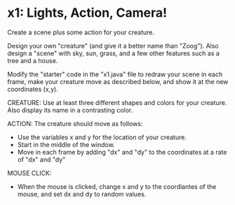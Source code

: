 # x1:  Lights, Action, Camera!
Create a scene plus some action for your creature.

Design your own "creature" (and give it a better name than "Zoog").
Also design a "scene" with sky, sun, grass, and a few other features such as a tree and a house.

Modify the "starter" code in the "x1.java" file to redraw your scene in each frame,
make your creature move as described below, and show it at the new coordinates (x,y).

CREATURE:  Use at least three different shapes and colors for your creature.
Also display its name in a contrasting color.

ACTION:  The creature should move as follows:
* Use the variables x and y for the location of your creature.
* Start in the middle of the window.
* Move in each frame by adding "dx" and "dy" to the coordinates at a rate of "dx" and "dy"

MOUSE CLICK:
* When the mouse is clicked, change x and y to the coordiantes of the mouse, and set dx and dy to random values.


